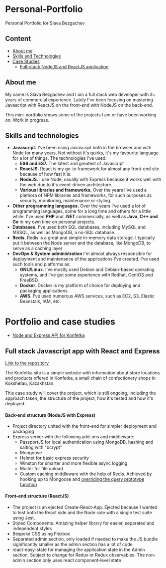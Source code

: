 # Personal-Portfolio

Personal Portfolio for Slava Bezgachev

## Content

- [About me](#about-me)
- [Skills and Technologies](#skills-and-technologies)
- [Case Studies](#portfolio-and-case-studies)
  - [Full-stack NodeJS and ReactJS application](#full-stack-javascript-app-with-react-and-express)

## About me

My name is Slava Bezgachev and I am a full stack web developer with 3+ years of commercial experience. Lately I've been focusing on mastering Javascript with ReactJS on the front-end with NodeJS on the back-end.

This mini-portfolio shows some of the projects I am or have been working on. Work in progress.

## Skills and technologies

- **Javascript.**
  I've been using Javascript both in the browser and with Node for many years. Not without it's quirks, it's my favourite language for a lot of things. The technologies I've used:
  - **ES6 and ES7.**
    The latest and greatest of Javascript
  - **ReactJS.**
    React is my go-to framework for almost any front-end site because of how fast it is.
  - **NodeJS.**
    I use Node, usually with Express because it works well with the web due to it's event-driven architecture.
  - **Various libraries and frameworks.**
    Over the years I've used a plethora of NPM libraries and frameworks, for such purposes as security, monitoring, maintenance or styling.
- **Other programming languages.**
  Over the years I've used a lot of programming languages, some for a long time and others for a little while. I've used **PHP** and **.NET** commercially, as well as **Java, C++ and Go** in my own time on personal projects.
- **Databases.**
  I've used both SQL databases, including MySQL and MSSQL, as well as MongoDB, a no-SQL database.
- **Redis.**
  Redis is a great and simple in-memory data storage. I typically put it between the Node server and the database, like MongoDB, to serve as a caching layer
- **DevOps & System administration**
  I'm almost always responsible for deployment and maintenance of the applications I've created. I've used such tools and platforms as:
  - **GNU/Linux**. I've mostly used Debian and Debian-based operating systems, and I've got some experience with Redhat, CentOS and FreeBSD.
  - **Docker**. Docker is my platform of choice for deploying and packaging applications.
  - **AWS**. I've used numerous AWS services, such as EC2, S3, Elastic Beanstalk, IAM, etc.

# Portfolio and case studies

- [Node and Express API for Konfetka](#full-stack-javascript-app-with-react-and-express)

## Full stack Javascript app with React and Express

[Link to the repository](https://github.com/skazka-kz/konfetka)

The Konfetka site is a simple website with information about store locations and products offered in Konfetka, a small chain of confectionery shops in Kokshetau, Kazakhstan.

This case study will cover the project, which is still ongoing, including the approach taken, the structure of the project, how it's tested and how it's deployed.

#### Back-end structure (NodeJS with Express)

- Project directory united with the front-end for simpler deployment and packaging
- Express server with the following add-ons and middleware:
  - PassportJS for local authentication using MongoDB, hashing and salting with "bcrypt"
  - Mongoose
  - Helmet for basic express security
  - Winston for smarter and more flexible async logging
  - Multer for file upload
  - Custom caching middleware with the help of Redis. Achieved by hooking up to Mongoose and [overriding the query prototype function](https://github.com/skazka-kz/konfetka/blob/master/server/services/redisCache.js)

#### Front-end structure (ReactJS)

- The project is an ejected Create-React-App. Ejected because I wanted to test both the React side and the Node side with a single test suite using Jest.
- Styled Components. Amazing helper library for easier, separated and independent styles
- Bespoke CSS using Flexbox
- Separated admin section, only loaded if needed to make the JS bundle significantly smaller as the admin section has a lot of code
- react-easy-state for managing the application state in the Admin section. Subject to change for Redux or Redux observables. The non-admin section only uses react component-level state
